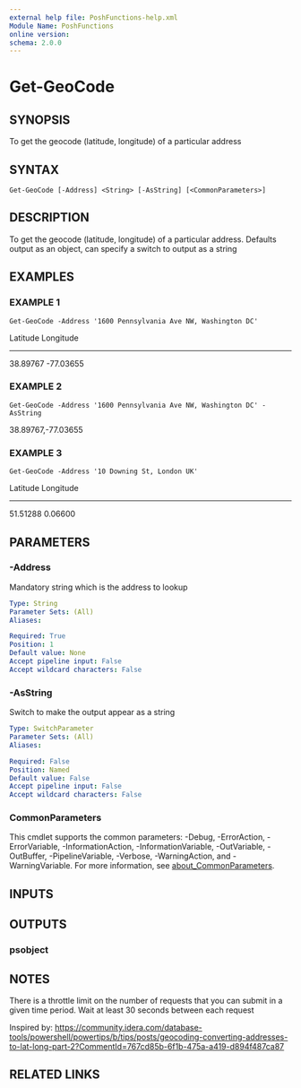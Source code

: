 ```yaml
---
external help file: PoshFunctions-help.xml
Module Name: PoshFunctions
online version:
schema: 2.0.0
---
```


# Get-GeoCode

## SYNOPSIS
To get the geocode (latitude, longitude) of a particular address

## SYNTAX

```
Get-GeoCode [-Address] <String> [-AsString] [<CommonParameters>]
```

## DESCRIPTION
To get the geocode (latitude, longitude) of a particular address.
Defaults output as an object, can specify a switch to output as a string

## EXAMPLES

### EXAMPLE 1
```
Get-GeoCode -Address '1600 Pennsylvania Ave NW, Washington DC'
```

Latitude Longitude
-------- ---------
38.89767 -77.03655

### EXAMPLE 2
```
Get-GeoCode -Address '1600 Pennsylvania Ave NW, Washington DC' -AsString
```

38.89767,-77.03655

### EXAMPLE 3
```
Get-GeoCode -Address '10 Downing St, London UK'
```

Latitude Longitude
-------- ---------
51.51288 0.06600

## PARAMETERS

### -Address
Mandatory string which is the address to lookup

```yaml
Type: String
Parameter Sets: (All)
Aliases:

Required: True
Position: 1
Default value: None
Accept pipeline input: False
Accept wildcard characters: False
```

### -AsString
Switch to make the output appear as a string

```yaml
Type: SwitchParameter
Parameter Sets: (All)
Aliases:

Required: False
Position: Named
Default value: False
Accept pipeline input: False
Accept wildcard characters: False
```

### CommonParameters
This cmdlet supports the common parameters: -Debug, -ErrorAction, -ErrorVariable, -InformationAction, -InformationVariable, -OutVariable, -OutBuffer, -PipelineVariable, -Verbose, -WarningAction, and -WarningVariable. For more information, see [about_CommonParameters](http://go.microsoft.com/fwlink/?LinkID=113216).

## INPUTS

## OUTPUTS

### psobject
## NOTES
There is a throttle limit on the number of requests that you can submit in a given time period.
Wait at least 30 seconds between each request

Inspired by: https://community.idera.com/database-tools/powershell/powertips/b/tips/posts/geocoding-converting-addresses-to-lat-long-part-2?CommentId=767cd85b-6f1b-475a-a419-d894f487ca87

## RELATED LINKS
